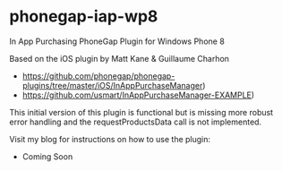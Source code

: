 phonegap-iap-wp8
================

In App Purchasing PhoneGap Plugin for Windows Phone 8

Based on the iOS plugin by Matt Kane & Guillaume Charhon
 - https://github.com/phonegap/phonegap-plugins/tree/master/iOS/InAppPurchaseManager)
 - https://github.com/usmart/InAppPurchaseManager-EXAMPLE)

 
This initial version of this plugin is functional but is missing more robust error handling and the requestProductsData call is not implemented.

Visit my blog for instructions on how to use the plugin:

 - Coming Soon